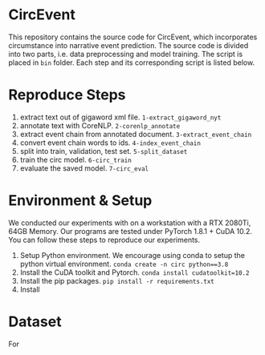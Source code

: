 # CircEvent
This repository contains the source code for CircEvent, which incorporates circumstance into narrative event prediction.
The source code is divided into two parts, i.e. data preprocessing and model training.
The script is placed in `bin` folder. Each step and its corresponding script is listed below.

# Reproduce Steps
1. extract text out of gigaword xml file. `1-extract_gigaword_nyt`
2. annotate text with CoreNLP. `2-corenlp_annotate`
3. extract event chain from annotated document. `3-extract_event_chain`
4. convert event chain words to ids. `4-index_event_chain`
5. split into train, validation, test set. `5-split_dataset`
6. train the circ model. `6-circ_train`
7. evaluate the saved model. `7-circ_eval`

# Environment & Setup
We conducted our experiments with on a workstation with a RTX 2080Ti, 64GB Memory.
Our programs are tested under PyTorch 1.8.1 + CuDA 10.2.  
You can follow these steps to reproduce our experiments.

1. Setup Python environment. We encourage using conda to setup the python virtual environment.
`conda create -n circ python==3.8`
2. Install the CuDA toolkit and Pytorch.
`conda install cudatoolkit=10.2`
3. Install the pip packages.
`pip install -r requirements.txt`
4. Install 

# Dataset
For 
